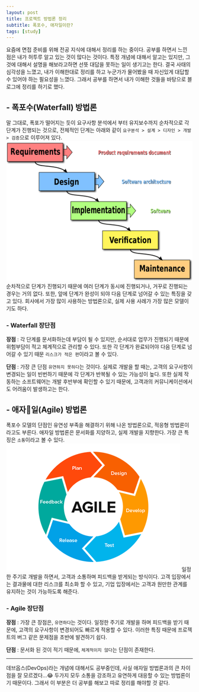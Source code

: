 ```yaml
---
layout: post
title: 프로젝트 방법론 정리
subtitle: 폭포수, 애자일이란?
tags: [study]
---
```

요즘에 면접 준비를 위해 전공 지식에 대해서 정리를 하는 중이다. 공부를 하면서 느낀 점은 내가 허투루 알고 있는 것이 많다는 것이다. 특정 개념에 대해서 알고는 있지만, 그것에 대해서 설명을 해보라고하면 선뜻 대답을 못하는 일이 생기고는 한다. 결국 사태의 심각성을 느꼈고, 내가 이해한대로 정리를 하고 누군가가 물어봤을 때 자신있게 대답할 수 있어야 하는 필요성을 느꼈다. 그래서 공부를 하면서 내가 이해한 것들을 바탕으로 블로그에 정리를 하기로 했다.

## - 폭포수(Waterfall) 방법론
말 그대로, 폭포가 떨어지는 듯이 요구사항 분석에서 부터 유지보수까지 순차적으로 각 단계가 진행되는 것으로, 전체적인 단계는 아래와 같이 `요구분석 > 설계 > 디자인 > 개발 > 검증`으로 이루어져 있다.
![waterfall_model](/img/190910/190910_img_1.png)
순차적으로 단계가 진행되기 때문에 여러 단계가 동시에 진행되거나, 거꾸로 진행되는 경우는 거의 없다. 또한, 앞에 단계가 완성이 되야 다음 단계로 넘어갈 수 있는 특징을 갖고 있다. 회사에서 가장 많이 사용하는 방법론으로, 실제 사용 사례가 가장 많은 모델이기도 하다.

### - Waterfall 장단점
**장점** : 각 단계를 문서화하는데 부담이 될 수 있지만, 순서대로 업무가 진행되기 때문에 위험부담이 적고 체계적으로 관리할 수 있다. 또한 각 단계가 완료되어야 다음 단계로 넘어갈 수 있기 때문 `리스크가 적은 편`이라고 볼 수 있다.  

**단점** : 가장 큰 단점 `유연하지 못하다`는 것이다. 실제로 개발을 할 때는, 고객의 요구사항이 변경되는 일이 빈번하기 때문에 각 단계가 반복될 수 있는 가능성이 높다. 또한 실제 작동하는 소프트웨어는 개발 후반부에 확인할 수 있기 때문에, 고객과의 커뮤니케이션에서도 어려움이 발생하고는 한다.

## - 애자일(Agile) 방법론
폭포수 모델의 단점인 유연성 부족을 해결하기 위해 나온 방법론으로, 적응형 방법론이라고도 부른다. 애자일 방법론은 문서화를 지양하고, 실제 개발을 지향한다. 가장 큰 특징은 `소통`이라고 볼 수 있다.
![agile_model](/img/190910/190910_img_2.png)
일정한 주기로 개발을 하면서, 고객과 소통하며 피드백을 받게되는 방식이다. 고객 입장에서는 결과물에 대한 리스크를 최소화 할 수 있고, 기업 입장에서는 고객과 원만한 관계를 유지하는 것이 가능하도록 해준다.

### - Agile 장단점
**장점** : 가장 큰 장점은, `유연하다`는 것이다. 일정한 주기로 개발을 하며 피드백을 받기 때문에, 고객의 요구사항이 변경되어도 빠르게 적용할 수 있다. 이러한 특징 때문에 프로젝트의 버그 같은 문제점을 초반에 발견하기 쉽다.   

**단점** : 문서화 된 것이 적기 때문에, `체계적이지 않다`는 단점이 존재한다.  

---  
데브옵스(DevOps)라는 개념에 대해서도 공부중인데, 사실 애자일 방법론과의 큰 차이점을 잘 모르겠다...😂 두가지 모두 소통을 강조하고 유연하게 대응할 수 있는 방법론이기 때문이다. 그래서 이 부분은 더 공부를 해보고 따로 정리를 해야할 것 같다.

